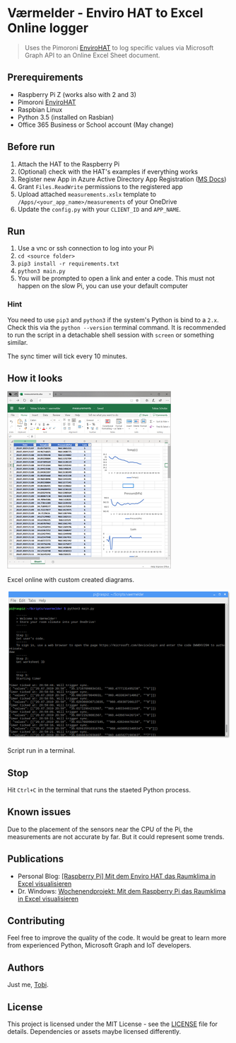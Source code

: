 # Værmelder - Enviro HAT to Excel Online logger
> Uses the Pimoroni [EnviroHAT](https://shop.pimoroni.com/products/enviro-phat) to log specific values via Microsoft Graph API to an Online Excel Sheet document.

## Prerequirements
- Raspberry Pi Z (works also with 2 and 3)
- Pimoroni [EnviroHAT](https://shop.pimoroni.com/products/enviro-phat)
- Raspbian Linux
- Python 3.5 (installed on Rasbian)
- Office 365 Business or School account (May change)

## Before run
1. Attach the HAT to the Raspberry Pi
2. (Optional) check with the HAT's examples if everything works
3. Register new App in Azure Active Directory App Registration ([MS Docs](https://docs.microsoft.com/en-us/azure/active-directory/develop/quickstart-register-app))
4. Grant `Files.ReadWrite` permissions to the registered app
5. Upload attached `measurements.xslx` template to `/Apps/<your_app_name>/measurements` of your OneDrive
6. Update the `config.py` with your `CLIENT_ID` and `APP_NAME`.

## Run
1. Use a vnc or ssh connection to log into your Pi
2. `cd <source folder>`
3. `pip3 install -r requirements.txt`
4. `python3 main.py`
5. You will be prompted to open a link and enter a code. This must not happen on the slow Pi, you can use your default computer

### Hint
You need to use `pip3` and `python3` if the system's Python is bind to a `2.x`. Check this via the `python --version` terminal command. It is recommended to run the script in a detachable shell session with `screen` or something similar.

The sync timer will tick every 10 minutes.

## How it looks
![Dashboard](docs/dashboard.PNG)

Excel online with custom created diagrams.

![Terminal](docs/exe.png)

Script run in a terminal.

## Stop
Hit `Ctrl+C` in the terminal that runs the staeted Python process.

## Known issues
Due to the placement of the sensors near the CPU of the Pi, the measurements are not accurate by far. But it could represent some trends.

## Publications
- Personal Blog: [[Raspberry Pi] Mit dem Enviro HAT das Raumklima in Excel visualisieren](https://tscholze.uber.space/2019/08/10/raspberry-pi-mit-dem-enviro-hat-das-raumklima-in-excel-visualisieren/)
- Dr. Windows: [Wochenendprojekt: Mit dem Raspberry Pi das Raumklima in Excel visualisieren](https://www.drwindows.de/news/wochenendprojekt-mit-dem-raspberry-pi-das-raumklima-in-excel-visualisieren)

## Contributing

Feel free to improve the quality of the code. It would be great to learn more from experienced Python, Microsoft Graph and IoT developers.


## Authors

Just me, [Tobi]([https://tscholze.github.io).

## License

This project is licensed under the MIT License - see the [LICENSE](LICENSE.md) file for details.
Dependencies or assets maybe licensed differently.
